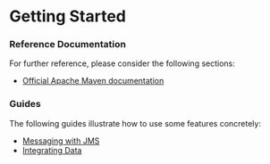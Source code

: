 # Getting Started

### Reference Documentation
For further reference, please consider the following sections:

* [Official Apache Maven documentation](https://maven.apache.org/guides/index.html)

### Guides
The following guides illustrate how to use some features concretely:

* [Messaging with JMS](https://spring.io/guides/gs/messaging-jms/)
* [Integrating Data](https://spring.io/guides/gs/integration/)

